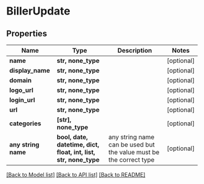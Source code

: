 # BillerUpdate


## Properties
Name | Type | Description | Notes
------------ | ------------- | ------------- | -------------
**name** | **str, none_type** |  | [optional] 
**display_name** | **str, none_type** |  | [optional] 
**domain** | **str, none_type** |  | [optional] 
**logo_url** | **str, none_type** |  | [optional] 
**login_url** | **str, none_type** |  | [optional] 
**url** | **str, none_type** |  | [optional] 
**categories** | **[str], none_type** |  | [optional] 
**any string name** | **bool, date, datetime, dict, float, int, list, str, none_type** | any string name can be used but the value must be the correct type | [optional]

[[Back to Model list]](../README.md#documentation-for-models) [[Back to API list]](../README.md#documentation-for-api-endpoints) [[Back to README]](../README.md)


